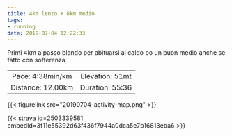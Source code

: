 ```yaml
---
title: 4km lento + 8km medio
tags:
- running
date: 2019-07-04 12:22:33
---
```

Primi 4km a passo blando per abituarsi al caldo po un buon medio anche se fatto con sofferenza

| | |
| :-: | :-: |
| Pace: 4:38min/km | Elevation: 51mt |
| Distance: 12.00km | Duration: 55:36 |



{{< figurelink src="20190704-activity-map.png" >}}


{{< strava id=2503339581 embedId=3f11e55392d63f436f7944a0dca5e7b16813eba6 >}}
